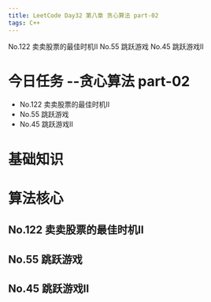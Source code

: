 ```yaml
---
title: LeetCode Day32 第八章 贪心算法 part-02
tags: C++
---
```

No.122 卖卖股票的最佳时机Ⅱ
No.55 跳跃游戏
No.45 跳跃游戏Ⅱ
<!--more-->

# 今日任务 --贪心算法 part-02
- No.122 卖卖股票的最佳时机Ⅱ
- No.55 跳跃游戏
- No.45 跳跃游戏Ⅱ

# 基础知识

# 算法核心
## No.122 卖卖股票的最佳时机Ⅱ
## No.55 跳跃游戏
## No.45 跳跃游戏Ⅱ